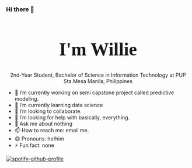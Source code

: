 ### Hi there 👋

<h1 style="font-family: Poppins ExtraBold; text-align: center; font-size: 50px"> I'm Willie </h1>
<center>
2nd-Year Student, Bachelor of Science in Information Technology at PUP Sta.Mesa Manila, Philippines
</center>
<!--
Here are some ideas to get you started:
**williebonavente/williebonavente** is a ✨ _special_ ✨ repository because its `README.md` (this file) appears on your GitHub profile.
inser the gifs here
--> 


- 🔭 I’m currently working on semi capstone project called predictive modeling.
- 🌱 I’m currently learning data science
- 👯 I’m looking to collaborate.
- 🤔 I’m looking for help with basically, everything.
- 💬 Ask me about nothing
- 📫 How to reach me: email me.
- 😄 Pronouns: he/him
- ⚡ Fun fact: none


[![spotify-github-profile](https://spotify-github-profile.vercel.app/api/view?uid=31odwk2cd3qykkdu64fysqgyjkva&cover_image=true&theme=default&show_offline=false&background_color=121212&interchange=false&bar_color=53b14f&bar_color_cover=false)](https://open.spotify.com/user/31odwk2cd3qykkdu64fysqgyjkva)

